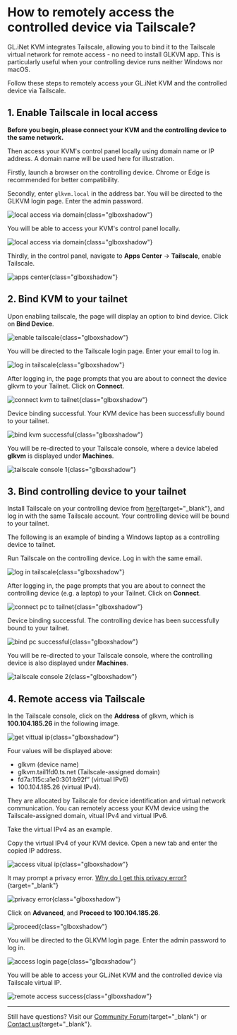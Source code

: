 # How to remotely access the controlled device via Tailscale?

GL.iNet KVM integrates Tailscale, allowing you to bind it to the Tailscale virtual network for remote access - no need to install GLKVM app. This is particularly useful when your controlling device runs neither Windows nor macOS. 

Follow these steps to remotely access your GL.iNet KVM and the controlled device via Tailscale.

## 1. Enable Tailscale in local access

**Before you begin, please connect your KVM and the controlling device to the same network.**

Then access your KVM's control panel locally using domain name or IP address. A domain name will be used here for illustration.

Firstly, launch a browser on the controlling device. Chrome or Edge is recommended for better compatibility.
    
Secondly, enter `glkvm.local` in the address bar. You will be directed to the GLKVM login page. Enter the admin password.

![local access via domain](https://static.gl-inet.com/docs/kvm/faq/local_access_controlled_device_via_browser/local_access_domain_1.png){class="glboxshadow"}

You will be able to access your KVM's control panel locally.

![local access via domain](https://static.gl-inet.com/docs/kvm/faq/remote_access_controlled_device_via_tailscale/local_access_domain.png){class="glboxshadow"}

Thirdly, in the control panel, navigate to **Apps Center** -> **Tailscale**, enable Tailscale.

![apps center](https://static.gl-inet.com/docs/kvm/faq/remote_access_controlled_device_via_tailscale/apps_center.jpg){class="glboxshadow"}

## 2. Bind KVM to your tailnet

Upon enabling tailscale, the page will display an option to bind device. Click on **Bind Device**.

![enable tailscale](https://static.gl-inet.com/docs/kvm/faq/remote_access_controlled_device_via_tailscale/enable_tailscale.png){class="glboxshadow"}

You will be directed to the Tailscale login page. Enter your email to log in.

![log in tailscale](https://static.gl-inet.com/docs/kvm/faq/remote_access_controlled_device_via_tailscale/log_in_tailscale.png){class="glboxshadow"}

After logging in, the page prompts that you are about to connect the device glkvm to your Tailnet. Click on **Connect**.

![connect kvm to tailnet](https://static.gl-inet.com/docs/kvm/faq/remote_access_controlled_device_via_tailscale/connect_kvm_to_tailscale.png){class="glboxshadow"}

Device binding successful. Your KVM device has been successfully bound to your tailnet. 

![bind kvm successful](https://static.gl-inet.com/docs/kvm/faq/remote_access_controlled_device_via_tailscale/bind_kvm_successful.png){class="glboxshadow"}

You will be re-directed to your Tailscale console, where a device labeled **glkvm** is displayed under **Machines**.

![tailscale console 1](https://static.gl-inet.com/docs/kvm/faq/remote_access_controlled_device_via_tailscale/tailscale_panel_1.png){class="glboxshadow"}

## 3. Bind controlling device to your tailnet

Install Tailscale on your controlling device from [here](https://tailscale.com/download){target="_blank"}, and log in with the same Tailscale account. Your controlling device will be bound to your tailnet.

The following is an example of binding a Windows laptop as a controlling device to tailnet.

Run Tailscale on the controlling device. Log in with the same email.

![log in tailscale](https://static.gl-inet.com/docs/kvm/faq/remote_access_controlled_device_via_tailscale/log_in_tailscale.png){class="glboxshadow"}

After logging in, the page prompts that you are about to connect the controlling device (e.g. a laptop) to your Tailnet. Click on **Connect**.

![connect pc to tailnet](https://static.gl-inet.com/docs/kvm/faq/remote_access_controlled_device_via_tailscale/connect_pc_to_tailscale.png){class="glboxshadow"}

Device binding successful. The controlling device has been successfully bound to your tailnet. 

![bind pc successful](https://static.gl-inet.com/docs/kvm/faq/remote_access_controlled_device_via_tailscale/bind_pc_successful.png){class="glboxshadow"}

You will be re-directed to your Tailscale console, where the controlling device is also displayed under **Machines**.

![tailscale console 2](https://static.gl-inet.com/docs/kvm/faq/remote_access_controlled_device_via_tailscale/tailscale_panel_2.png){class="glboxshadow"}

## 4. Remote access via Tailscale

In the Tailscale console, click on the **Address** of glkvm, which is **100.104.185.26** in the following image.

![get vittual ip](https://static.gl-inet.com/docs/kvm/faq/remote_access_controlled_device_via_tailscale/get_vitual_ip.png){class="glboxshadow"}

Four values will be displayed above:

- glkvm (device name)
- glkvm.tail1fd0.ts.net (Tailscale-assigned domain)
- fd7a:115c:a1e0:301:b92f” (virtual IPv6)
- 100.104.185.26 (virtual IPv4). 

They are allocated by Tailscale for device identification and virtual network communication. You can remotely access your KVM device using the Tailscale-assigned domain, vitual IPv4 and virtual IPv6.

Take the virtual IPv4 as an example.

Copy the virtual IPv4 of your KVM device. Open a new tab and enter the copied IP address.

![access vitual ip](https://static.gl-inet.com/docs/kvm/faq/remote_access_controlled_device_via_tailscale/enter_vitual_ip.png){class="glboxshadow"}

It may prompt a privacy error. [Why do I get this privacy error?](privacy_error_from_your_browser.md){target="_blank"}

![privacy error](https://static.gl-inet.com/docs/kvm/faq/remote_access_controlled_device_via_tailscale/privacy_error.png){class="glboxshadow"}

Click on **Advanced**, and **Proceed to 100.104.185.26**.

![proceed](https://static.gl-inet.com/docs/kvm/faq/remote_access_controlled_device_via_tailscale/proceed.png){class="glboxshadow"}

You will be directed to the GLKVM login page. Enter the admin password to log in. 

![access login page](https://static.gl-inet.com/docs/kvm/faq/remote_access_controlled_device_via_tailscale/access_login_page.png){class="glboxshadow"}

You will be able to access your GL.iNet KVM and the controlled device via Tailscale virtual IP.

![remote access success](https://static.gl-inet.com/docs/kvm/faq/remote_access_controlled_device_via_tailscale/remote_access_via_tailscale.png){class="glboxshadow"}

---

Still have questions? Visit our [Community Forum](https://forum.gl-inet.com){target="_blank"} or [Contact us](https://www.gl-inet.com/contacts/){target="_blank"}.